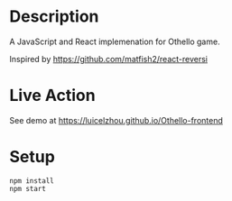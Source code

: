 # Description
A JavaScript and React implemenation for Othello game.

Inspired by https://github.com/matfish2/react-reversi

# Live Action
See demo at https://luicelzhou.github.io/Othello-frontend

# Setup
```
npm install 
npm start
```